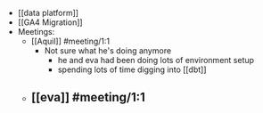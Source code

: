 - [[data platform]]
- [[GA4 Migration]]
- Meetings:
	- [[Aquil]] #meeting/1:1
		- Not sure what he's doing anymore
			- he and eva had been doing lots of environment setup
			- spending lots of time digging into [[dbt]]
	- [[eva]] #meeting/1:1
		-
